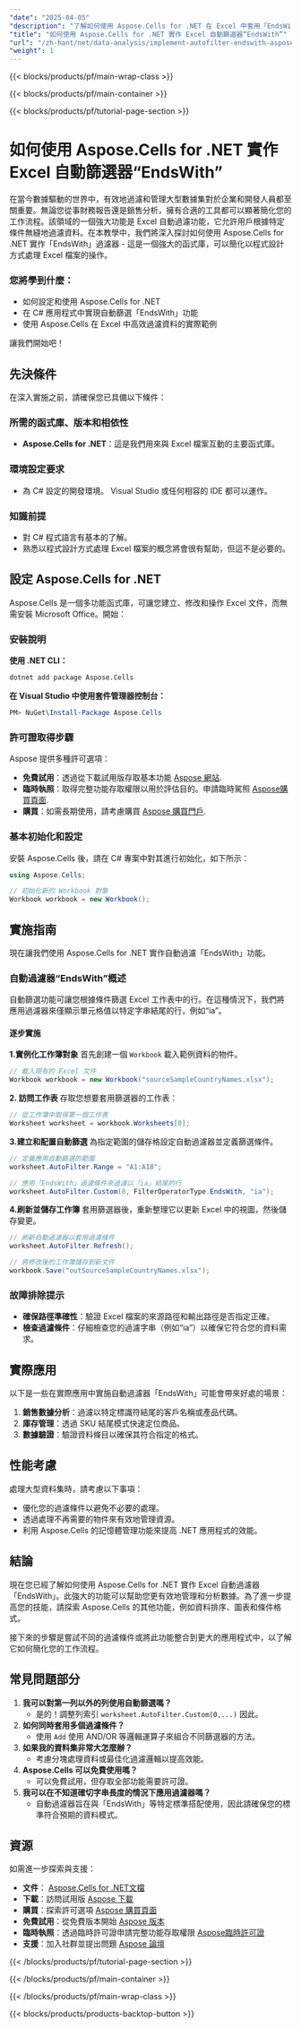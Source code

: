 ```yaml
---
"date": "2025-04-05"
"description": "了解如何使用 Aspose.Cells for .NET 在 Excel 中套用「EndsWith」過濾器，簡化資料分析工作流程。非常適合開發人員和企業。"
"title": "如何使用 Aspose.Cells for .NET 實作 Excel 自動篩選器“EndsWith”"
"url": "/zh-hant/net/data-analysis/implement-autofilter-endswith-aspose-cells-dotnet/"
"weight": 1
---
```


{{< blocks/products/pf/main-wrap-class >}}

{{< blocks/products/pf/main-container >}}

{{< blocks/products/pf/tutorial-page-section >}}


# 如何使用 Aspose.Cells for .NET 實作 Excel 自動篩選器“EndsWith”

在當今數據驅動的世界中，有效地過濾和管理大型數據集對於企業和開發人員都至關重要。無論您從事財務報告還是銷售分析，擁有合適的工具都可以顯著簡化您的工作流程。該領域的一個強大功能是 Excel 自動過濾功能，它允許用戶根據特定條件無縫地過濾資料。在本教學中，我們將深入探討如何使用 Aspose.Cells for .NET 實作「EndsWith」過濾器 - 這是一個強大的函式庫，可以簡化以程式設計方式處理 Excel 檔案的操作。

### 您將學到什麼：
- 如何設定和使用 Aspose.Cells for .NET
- 在 C# 應用程式中實現自動篩選「EndsWith」功能
- 使用 Aspose.Cells 在 Excel 中高效過濾資料的實際範例

讓我們開始吧！

## 先決條件

在深入實施之前，請確保您已具備以下條件：

### 所需的函式庫、版本和相依性
- **Aspose.Cells for .NET**：這是我們用來與 Excel 檔案互動的主要函式庫。
  
### 環境設定要求
- 為 C# 設定的開發環境。 Visual Studio 或任何相容的 IDE 都可以運作。

### 知識前提
- 對 C# 程式語言有基本的了解。
- 熟悉以程式設計方式處理 Excel 檔案的概念將會很有幫助，但這不是必要的。

## 設定 Aspose.Cells for .NET

Aspose.Cells 是一個多功能函式庫，可讓您建立、修改和操作 Excel 文件，而無需安裝 Microsoft Office。開始：

### 安裝說明

**使用 .NET CLI：**
```bash
dotnet add package Aspose.Cells
```

**在 Visual Studio 中使用套件管理器控制台：**
```powershell
PM> NuGet\Install-Package Aspose.Cells
```

### 許可證取得步驟
Aspose 提供多種許可選項：
- **免費試用**：透過從下載試用版存取基本功能 [Aspose 網站](https://releases。aspose.com/cells/net/).
- **臨時執照**：取得完整功能存取權限以用於評估目的。申請臨時駕照 [Aspose購買頁面](https://purchase。aspose.com/temporary-license/).
- **購買**：如需長期使用，請考慮購買 [Aspose 購買門戶](https://purchase。aspose.com/buy).

### 基本初始化和設定
安裝 Aspose.Cells 後，請在 C# 專案中對其進行初始化，如下所示：

```csharp
using Aspose.Cells;

// 初始化新的 Workbook 對象
Workbook workbook = new Workbook();
```

## 實施指南
現在讓我們使用 Aspose.Cells for .NET 實作自動過濾「EndsWith」功能。

### 自動過濾器“EndsWith”概述
自動篩選功能可讓您根據條件篩選 Excel 工作表中的行。在這種情況下，我們將應用過濾器來僅顯示單元格值以特定字串結尾的行，例如“ia”。

#### 逐步實施
**1.實例化工作簿對象**
首先創建一個 `Workbook` 載入範例資料的物件。

```csharp
// 載入現有的 Excel 文件
Workbook workbook = new Workbook("sourceSampleCountryNames.xlsx");
```

**2. 訪問工作表**
存取您想要套用篩選器的工作表：

```csharp
// 從工作簿中取得第一個工作表
Worksheet worksheet = workbook.Worksheets[0];
```

**3.建立和配置自動篩選**
為指定範圍的儲存格設定自動過濾器並定義篩選條件。

```csharp
// 定義應用自動篩選的範圍
worksheet.AutoFilter.Range = "A1:A18";

// 應用「EndsWith」過濾條件來過濾以「ia」結尾的行
worksheet.AutoFilter.Custom(0, FilterOperatorType.EndsWith, "ia");
```

**4.刷新並儲存工作簿**
套用篩選器後，重新整理它以更新 Excel 中的視圖，然後儲存變更。

```csharp
// 刷新自動過濾器以套用過濾條件
worksheet.AutoFilter.Refresh();

// 將修改後的工作簿儲存到新文件
workbook.Save("outSourceSampleCountryNames.xlsx");
```

### 故障排除提示
- **確保路徑準確性**：驗證 Excel 檔案的來源路徑和輸出路徑是否指定正確。
- **檢查過濾條件**：仔細檢查您的過濾字串（例如“ia”）以確保它符合您的資料需求。

## 實際應用
以下是一些在實際應用中實施自動過濾器「EndsWith」可能會帶來好處的場景：
1. **銷售數據分析**：過濾以特定標識符結尾的客戶名稱或產品代碼。
2. **庫存管理**：透過 SKU 結尾模式快速定位商品。
3. **數據驗證**：驗證資料條目以確保其符合指定的格式。

## 性能考慮
處理大型資料集時，請考慮以下事項：
- 優化您的過濾條件以避免不必要的處理。
- 透過處理不再需要的物件來有效地管理資源。
- 利用 Aspose.Cells 的記憶體管理功能來提高 .NET 應用程式的效能。

## 結論
現在您已經了解如何使用 Aspose.Cells for .NET 實作 Excel 自動過濾器「EndsWith」。此強大的功能可以幫助您更有效地管理和分析數據。為了進一步提高您的技能，請探索 Aspose.Cells 的其他功能，例如資料排序、圖表和條件格式。

接下來的步驟是嘗試不同的過濾條件或將此功能整合到更大的應用程式中，以了解它如何簡化您的工作流程。

## 常見問題部分
1. **我可以對第一列以外的列使用自動篩選嗎？**
   - 是的！調整列索引 `worksheet.AutoFilter.Custom(0,...)` 因此。
2. **如何同時套用多個過濾條件？**
   - 使用 `Add` 使用 AND/OR 等邏輯運算子來組合不同篩選器的方法。
3. **如果我的資料集非常大怎麼辦？**
   - 考慮分塊處理資料或最佳化過濾邏輯以提高效能。
4. **Aspose.Cells 可以免費使用嗎？**
   - 可以免費試用，但存取全部功能需要許可證。
5. **我可以在不知道確切字串長度的情況下應用過濾器嗎？**
   - 自動過濾器旨在與「EndsWith」等特定標準搭配使用，因此請確保您的標準符合預期的資料模式。

## 資源
如需進一步探索與支援：
- **文件**： [Aspose.Cells for .NET文檔](https://reference.aspose.com/cells/net/)
- **下載**：訪問試用版 [Aspose 下載](https://releases.aspose.com/cells/net/)
- **購買**：探索許可選項 [Aspose 購買頁面](https://purchase.aspose.com/buy)
- **免費試用**：從免費版本開始 [Aspose 版本](https://releases.aspose.com/cells/net/)
- **臨時執照**：透過臨時許可證申請完整功能存取權限 [Aspose臨時許可證](https://purchase.aspose.com/temporary-license/)
- **支援**：加入社群並提出問題 [Aspose 論壇](https://forum.aspose.com/c/cells/9)

{{< /blocks/products/pf/tutorial-page-section >}}

{{< /blocks/products/pf/main-container >}}

{{< /blocks/products/pf/main-wrap-class >}}

{{< blocks/products/products-backtop-button >}}